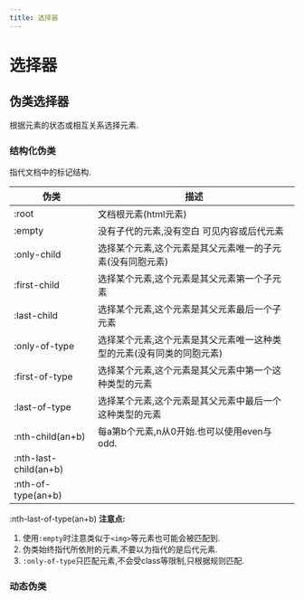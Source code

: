 ```yaml
---
title: 选择器
---
```


# 选择器

## 伪类选择器

根据元素的状态或相互关系选择元素.

### 结构化伪类

指代文档中的标记结构.

伪类|描述
---|---
:root|文档根元素(html元素)
:empty|没有子代的元素,没有空白 可见内容或后代元素
:only-child|选择某个元素,这个元素是其父元素唯一的子元素(没有同胞元素)
:first-child|选择某个元素,这个元素是其父元素第一个子元素
:last-child|选择某个元素,这个元素是其父元素最后一个子元素
:only-of-type|选择某个元素,这个元素是其父元素唯一这种类型的元素(没有同类的同胞元素)
:first-of-type|选择某个元素,这个元素是其父元素中第一个这种类型的元素
:last-of-type|选择某个元素,这个元素是其父元素中最后一个这种类型的元素
:nth-child(an+b)|每a第b个元素,n从0开始.也可以使用even与odd.
:nth-last-child(an+b)|
:nth-of-type(an+b)|
:nth-last-of-type(an+b)
**注意点:**
1. 使用`:empty`时注意类似于`<img>`等元素也可能会被匹配到.
2. 伪类始终指代所依附的元素,不要以为指代的是后代元素.
3. `:only-of-type`只匹配元素,不会受class等限制,只根据规则匹配.

### 动态伪类